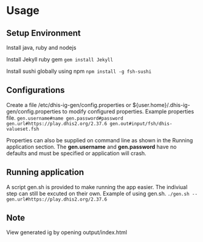 # Usage

## Setup Environment 

Install java, ruby and nodejs

Install Jekyll ruby gem
`gem install Jekyll`

Install sushi globally using npm
`npm install -g fsh-sushi`

## Configurations
Create a file /etc/dhis-ig-gen/config.properties or ${user.home}/.dhis-ig-gen/config.properties to modify configured properties.
Example properties file.
`gen.username#name
gen.password#password
gen.url#https://play.dhis2.org/2.37.6
gen.out#input/fsh/dhis-valueset.fsh`

Properties can also be supplied on command line as shown in the Running application section.
The **gen.username** and **gen.password** have no defaults and must be specified or application will crash.

## Running application
A script gen.sh is provided to make running the app easier.
The indiviual step can still be excuted on their own.
Example of using gen.sh.
`./gen.sh --gen.url#https://play.dhis2.org/2.37.6`

## Note
View generated ig by opening output/index.html
